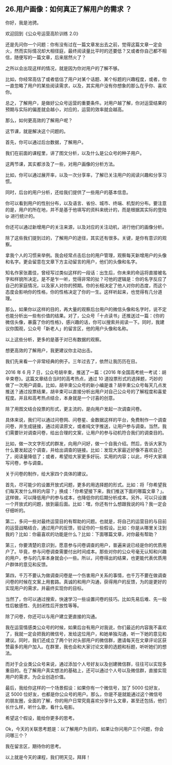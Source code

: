 ## 26.用户画像：如何真正了解用户的需求 ？
你好，我是池骋。


欢迎回到《公众号运营高阶训练 2.0》


还是先问你一个问题：你有没有过在一篇文章发出去之前，觉得这篇文章一定会火，然而实际情况却大相径庭，最终阅读量比平时的还要低？又或者你自己都不相信，随便写的一篇文章，后来居然火了？


之所以会出现这样的情况，就是因为你对用户的了解不够。


比如，你经常高估了或者低估了用户对某个话题、某个标题的兴趣程度，或者，你一直忽略了用户的某些阅读需求，以及，其实用户没有你想象的那么在乎你、喜欢你。


总之，了解用户，是做好公众号运营的重要条件。对用户越了解，你对运营结果的预期与实际的偏差就会越小，对应的，运营的效率就会越高。


那么，如何更高效的了解用户呢？


这节课，就是解决这个问题的。


首先，你可以通过后台数据，了解用户。


我们在前面的课程里，讲了图文分析，以及什么是公众号的种子用户。


这两节课，其实都涉及了一些，对用户画像的分析方法。


比如，你可以通过展开率，以及一次分享率，了解已关注用户的阅读兴趣和分享习惯。


同时，后台的用户分析，还给我们提供了一些用户的基本信息。


你可以看到用户的性别分布，以及语言、省份、城市、终端、机型的分布。要注意的是，用户的所在地，并不是基于他填写的资料来统计的，而是根据其实际的登陆 ip 进行统计的。


你还可以通过新增用户的关注来源，以及对应的关注动机，进行他们的画像分析。


除了这些我们提到过的，了解用户的途径，其实还有很多。关键，是你有意识的观察。


拿我个人的习惯来举例。我会经常点击后台的用户管理，观察每天新增用户的头像和名字。更会留意在文章下方主动留言的用户，他们的头像和名字。


知名作家张嘉佳，曾经写过类似这样的一段话：出生后，你未来的命运将直接被名字和样貌所决定。是不是乍一听，觉得非常的扯？可他的逻辑是：你的名字反应了自己的家庭情况，以及家人对你的预期。你的长相决定了他人对你的态度，而这个态度会影响你的性格，你的性格决定了你的一生。这样听起来，也觉得有几分道理。


那么，如果你以这样的目的，再大量的观察后台用户的微信头像和名字时，说不定也能分析出一些有价值的结果。对了，公众号「十点读书」还推送过一篇：《你的微信头像，暴露了你的性格》，感兴趣的话，你可以搜索并阅读一下。同时，我建议你围观，公众号「新老人」的留言区，他的用户头像和名称。


以上这些分析，更多的是基于对已有数据的观察。


想更高效的了解用户，我更建议你主动出击。


我们先来看一个非常经典的例子。三年过去了，依然让我历历在目。


2016 年 6 月 7 日，公众号胡辛束，推送了一篇：《2016 年全国高考统一考试：胡辛束卷》。这篇文章结合当时的高考热点，通过 10 道投票形式的选择题，巧妙的做了一次用户调查。比如，胡辛束公众号的新小编是谁？胡辛束公众号每天几点发推送？通过投票结果，胡辛束可以直接分析出用户对自己公众号的了解程度和喜爱程度。并且和高考热点结合，本身就是一个讨喜的创意。


除了用图文结合投票的形式，更主流的，是向用户发起一次调查问卷。


具体来说，我们可以通过问卷网、问卷星、金数据这样的平台，免费制作一个调查问卷，并生成链接，通过阅读原文，或者纯文字推送，让用户参与调查。当然，我们需要针对调查问卷，给出合理的文案，让用户的参与动机符合我们的调查目的。


比如，做一次文字形式的群发，向用户问好，做一个自我介绍。然后，告诉大家为什么要发起这个调查，并给出调查的链接。比如：发现大家最近好像不喜欢自己了，阅读量降低了；或者，希望给大家更多好玩、实用的内容；以此，呼吁大家填写问卷，参与调查。


关于问卷的制作，给大家四个具体的建议。


首先，尽可能少的设置开放式问题，更多的用选择题的形式。比如：将「你希望我们每天发什么样的内容？」换成：「你希望接下来，我们推送下面的哪篇文章？」。这样做，可以降低用户的参与成本，也降低你的后期分析成本。另外，可以只设置一个开放式的问题，放到最后面。比如：嘿，你还有什么想跟我说的吗？我一定会仔细听的。


第二，多问一些对最终运营目的有帮助的问题。也就是，将自己的运营目的与目前的运营战略结合，通过用户的反馈，验证你的一些假设。比如：你是从哪里关注到我的？比如：你最喜欢的功能是什么？比如：下面哪篇文章，对你最有帮助？


第三，你要清楚的意识到，愿意参与问卷调查的用户，普遍来说已经是你的优质用户了。毕竟，参与问卷调查需要付出时间成本。那些对你的公众号毫无认知和兴趣的用户，参与的几率本身就会小一些。所以，问卷得出的结果，也更能代表优质用户群体的意见和反馈。


第四，千万不要认为做调查问卷是一个伤害用户关系的事情，也千万不要在做调查问卷的时候在文案上用套路。真诚的和用户沟通，获得用户的反馈，为的是更好的实现用户的需求，并最终实现你的目标。


当然了，你可以通过搜索，快速学习一些设置问卷的技巧。比如先易后难、先一般性后敏感性、先封闭性后开放性等等。


除了问卷，你还可以与用户建立更直接的沟通。


我在运营情感类公众号的时候，如果后台有用户对我说，你们最近的内容我不喜欢了，我就一定会把我的微信号，发给这位用户，和她单独沟通，听一下她的意见和建议。同时，我们还成立了两个针对头部用户的微信群，邀请每天在文章评论区获赞最多的用户加入。在群里，我也会和大家讨论文章的选题和标题，听听她们的想法。


而对于企业类公众号来说，通过添加个人号好友以及创建微信群，往往可以实现多重目的。在了解用户真实想法的基础上，还可以通过个人号以及微信群，直接实现用户的需求，为企业创造价值。


最后，我给你这样的一个场景假设：如果你有一个微信号，加了 5000 位好友，这 5000 位好友，也都是你公众号的用户。那么，你是不是就能通过这个微信号的朋友圈，全面的了解，你的用户日常究竟喜欢分享什么文章，甚至还包括，他们长什么样，听什么歌，看什么电影。


希望这个假设，能给你更多的思考。


Ok，今天的关联思考题是：以了解用户为目的，如果让你问用户三个问题，你会问哪三个？


我在留言区，期待你的思考。


以上就是今天的课程，我们明天见，拜拜！

